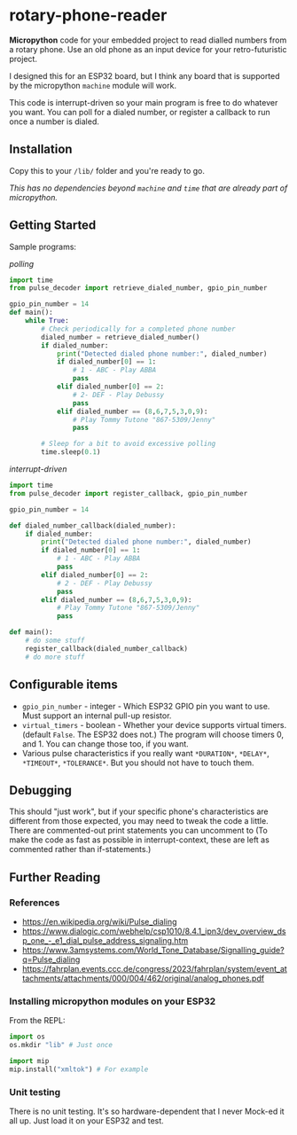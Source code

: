 # rotary-phone-reader
**Micropython** code for your embedded project to read dialled numbers from a rotary phone. Use an old phone as an input device for your retro-futuristic project.

I designed this for an ESP32 board, but I think any board that is supported by the micropython `machine` module will work.

This code is interrupt-driven so your main program is free to do whatever you want. You can poll for a dialed number, or register a callback to run once a number is dialed.

## Installation

Copy this to your `/lib/` folder and you're ready to go.

_This has no dependencies beyond `machine` and `time` that are already part of micropython._

## Getting Started

Sample programs:

*polling*

```python
import time
from pulse_decoder import retrieve_dialed_number, gpio_pin_number

gpio_pin_number = 14
def main():
    while True:
        # Check periodically for a completed phone number
        dialed_number = retrieve_dialed_number()
        if dialed_number:
            print("Detected dialed phone number:", dialed_number)
            if dialed_number[0] == 1:
                # 1 - ABC - Play ABBA
                pass
            elif dialed_number[0] == 2:
                # 2- DEF - Play Debussy
                pass
            elif dialed_number == (8,6,7,5,3,0,9):
                # Play Tommy Tutone "867-5309/Jenny"
                pass

        # Sleep for a bit to avoid excessive polling
        time.sleep(0.1)
```

*interrupt-driven*

```python
import time
from pulse_decoder import register_callback, gpio_pin_number

gpio_pin_number = 14

def dialed_number_callback(dialed_number):
    if dialed_number:
        print("Detected dialed phone number:", dialed_number)
        if dialed_number[0] == 1:
            # 1 - ABC - Play ABBA
            pass
        elif dialed_number[0] == 2:
            # 2 - DEF - Play Debussy
            pass
        elif dialed_number == (8,6,7,5,3,0,9):
            # Play Tommy Tutone "867-5309/Jenny"
            pass

def main():
    # do some stuff
    register_callback(dialed_number_callback)
    # do more stuff
```


## Configurable items

- `gpio_pin_number` - integer - Which ESP32 GPIO pin you want to use. Must support an internal pull-up resistor.
- `virtual_timers` - boolean -  Whether your device supports virtual timers. (default `False`. The ESP32 does not.) The program will choose timers 0, and 1. You can change those too, if you want.
- Various pulse characteristics if you really want `*DURATION*`, `*DELAY*`, `*TIMEOUT*`, `*TOLERANCE*`. But you should not have to touch them.

## Debugging
This should "just work", but if your specific phone's characteristics are different from those expected, you may need to tweak the code a little. There are commented-out print statements you can uncomment to 
(To make the code as fast as possible in interrupt-context, these are left as commented rather than if-statements.)

## Further Reading
### References
- https://en.wikipedia.org/wiki/Pulse_dialing
- https://www.dialogic.com/webhelp/csp1010/8.4.1_ipn3/dev_overview_dsp_one_-_e1_dial_pulse_address_signaling.htm
- https://www.3amsystems.com/World_Tone_Database/Signalling_guide?q=Pulse_dialing
- https://fahrplan.events.ccc.de/congress/2023/fahrplan/system/event_attachments/attachments/000/004/462/original/analog_phones.pdf


### Installing micropython modules on your ESP32

From the REPL:
```python
import os
os.mkdir "lib" # Just once

import mip
mip.install("xmltok") # For example
```

### Unit testing

There is no unit testing. It's so hardware-dependent that I never Mock-ed it all up. Just load it on your ESP32 and test.
